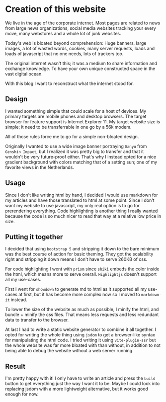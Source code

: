 # Creation of this website

We live in the age of the corporate internet. Most pages are related to news
from large news organizations, social media websites tracking your every move,
many webstores and a whole lot of junk websites.

Today's web is bloated beyond comprehension: Huge banners, large images, a lot
of wasted words, cookies, many server requests, loads and loads of javascript
that no one needs, lots of trackers too.

The original internet wasn't this; it was a medium to share information and
exchange knowledge. To have your own unique constructed space in the vast
digital ocean.

With this blog I want to reconstruct what the internet stood for.

## Design

I wanted something simple that could scale for a host of devices. My primary
targets are mobile phones and desktop browsers. The target browser for feature
support is Internet Explorer 11. My target website size is simple; it need to
be transferrable in one go by a 56k modem.

All of those rules force me to go for a simple non-bloated design.

Originally I wanted to use a wide image banner portraying `Ganyu` from
`Genshin Impact`, but I realized it was pretty big to transfer and that it
wouldn't be very future-proof either. That's why I instead opted for a nice
gradient background with colors matching that of a setting sun; one of my
favorite views in the Netherlands.

## Usage

Since I don't like writing html by hand, I decided I would use markdown for
my articles and have those translated to html at some point. Since I don't
want my website to use javascript, my only real option is to go for
prerendering everything. Code highlighting is another thing I really wanted
because the code is so much nicer to read that way at a relative low price
in size.

## Putting it together

I decided that using `bootstrap 5` and stripping it down to the bare minimum
was the best course of action for basic theming. They got the scalability right
and stripping it down means I don't have to serve 260KB of css.

For code highlighting I went with `prism` since `shiki` embeds the color inside
the html, which means more to serve overall. `Highlightjs` doesn't support all
my use-cases.

First I went for `showdown` to generate md to html as it supported all my
use-cases at first, but it has become more complex now so I moved to
`markdown-it` instead.

To lower the size of the website as much as possible, I minify the html, and
bundle + minify the css files. That means less requests and less redundant data
to transfer to the browser.

At last I had to write a static website generator to combine it all together.
I opted for writing the whole thing using `jsdom` to get a browser-like syntax
for manipulating the html code. I tried writing it using `vite-plugin-ssr` but
the whole website was far more bloated with than without, in addition to not
being able to debug the website without a web server running.

## Result

I'm pretty happy with it! I only have to write an article and press the `build`
button to get everything just the way I want it to be. Maybe I could look into
replacing jsdom with a more lightweight alternative, but it works good enough
for now.
